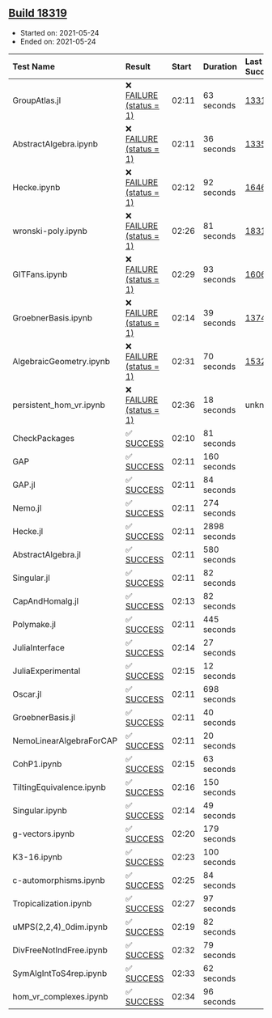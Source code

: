 ## [Build 18319](https://oscarci.mathematik.uni-kl.de/job/oscar/18319/)

* Started on: 2021-05-24
* Ended on: 2021-05-24

| Test Name    | Result | Start | Duration | Last Success | First Failure |
|:-------------|:-------|:------|:---------|:-------------|:--------------|
| GroupAtlas.jl | ❌ [FAILURE (status = 1)](https://oscarci.mathematik.uni-kl.de/job/oscar/18319/artifact/logs/build-18319/GroupAtlas.jl.log) | 02:11 | 63 seconds | [13311](https://oscarci.mathematik.uni-kl.de/job/oscar/13311/) | [13312](https://oscarci.mathematik.uni-kl.de/job/oscar/13312/) |
| AbstractAlgebra.ipynb | ❌ [FAILURE (status = 1)](https://oscarci.mathematik.uni-kl.de/job/oscar/18319/artifact/logs/build-18319/AbstractAlgebra.ipynb.log) | 02:11 | 36 seconds | [13355](https://oscarci.mathematik.uni-kl.de/job/oscar/13355/) | [13356](https://oscarci.mathematik.uni-kl.de/job/oscar/13356/) |
| Hecke.ipynb | ❌ [FAILURE (status = 1)](https://oscarci.mathematik.uni-kl.de/job/oscar/18319/artifact/logs/build-18319/Hecke.ipynb.log) | 02:12 | 92 seconds | [16463](https://oscarci.mathematik.uni-kl.de/job/oscar/16463/) | [16464](https://oscarci.mathematik.uni-kl.de/job/oscar/16464/) |
| wronski-poly.ipynb | ❌ [FAILURE (status = 1)](https://oscarci.mathematik.uni-kl.de/job/oscar/18319/artifact/logs/build-18319/wronski-poly.ipynb.log) | 02:26 | 81 seconds | [18314](https://oscarci.mathematik.uni-kl.de/job/oscar/18314/) | [18315](https://oscarci.mathematik.uni-kl.de/job/oscar/18315/) |
| GITFans.ipynb | ❌ [FAILURE (status = 1)](https://oscarci.mathematik.uni-kl.de/job/oscar/18319/artifact/logs/build-18319/GITFans.ipynb.log) | 02:29 | 93 seconds | [16068](https://oscarci.mathematik.uni-kl.de/job/oscar/16068/) | [16069](https://oscarci.mathematik.uni-kl.de/job/oscar/16069/) |
| GroebnerBasis.ipynb | ❌ [FAILURE (status = 1)](https://oscarci.mathematik.uni-kl.de/job/oscar/18319/artifact/logs/build-18319/GroebnerBasis.ipynb.log) | 02:14 | 39 seconds | [13748](https://oscarci.mathematik.uni-kl.de/job/oscar/13748/) | [13749](https://oscarci.mathematik.uni-kl.de/job/oscar/13749/) |
| AlgebraicGeometry.ipynb | ❌ [FAILURE (status = 1)](https://oscarci.mathematik.uni-kl.de/job/oscar/18319/artifact/logs/build-18319/AlgebraicGeometry.ipynb.log) | 02:31 | 70 seconds | [15322](https://oscarci.mathematik.uni-kl.de/job/oscar/15322/) | [15323](https://oscarci.mathematik.uni-kl.de/job/oscar/15323/) |
| persistent_hom_vr.ipynb | ❌ [FAILURE (status = 1)](https://oscarci.mathematik.uni-kl.de/job/oscar/18319/artifact/logs/build-18319/persistent_hom_vr.ipynb.log) | 02:36 | 18 seconds | unknown | unknown |
| CheckPackages | ✅ [SUCCESS](https://oscarci.mathematik.uni-kl.de/job/oscar/18319/artifact/logs/build-18319/CheckPackages.log) | 02:10 | 81 seconds |  |  |
| GAP | ✅ [SUCCESS](https://oscarci.mathematik.uni-kl.de/job/oscar/18319/artifact/logs/build-18319/GAP.log) | 02:11 | 160 seconds |  |  |
| GAP.jl | ✅ [SUCCESS](https://oscarci.mathematik.uni-kl.de/job/oscar/18319/artifact/logs/build-18319/GAP.jl.log) | 02:11 | 84 seconds |  |  |
| Nemo.jl | ✅ [SUCCESS](https://oscarci.mathematik.uni-kl.de/job/oscar/18319/artifact/logs/build-18319/Nemo.jl.log) | 02:11 | 274 seconds |  |  |
| Hecke.jl | ✅ [SUCCESS](https://oscarci.mathematik.uni-kl.de/job/oscar/18319/artifact/logs/build-18319/Hecke.jl.log) | 02:11 | 2898 seconds |  |  |
| AbstractAlgebra.jl | ✅ [SUCCESS](https://oscarci.mathematik.uni-kl.de/job/oscar/18319/artifact/logs/build-18319/AbstractAlgebra.jl.log) | 02:11 | 580 seconds |  |  |
| Singular.jl | ✅ [SUCCESS](https://oscarci.mathematik.uni-kl.de/job/oscar/18319/artifact/logs/build-18319/Singular.jl.log) | 02:11 | 82 seconds |  |  |
| CapAndHomalg.jl | ✅ [SUCCESS](https://oscarci.mathematik.uni-kl.de/job/oscar/18319/artifact/logs/build-18319/CapAndHomalg.jl.log) | 02:13 | 82 seconds |  |  |
| Polymake.jl | ✅ [SUCCESS](https://oscarci.mathematik.uni-kl.de/job/oscar/18319/artifact/logs/build-18319/Polymake.jl.log) | 02:11 | 445 seconds |  |  |
| JuliaInterface | ✅ [SUCCESS](https://oscarci.mathematik.uni-kl.de/job/oscar/18319/artifact/logs/build-18319/JuliaInterface.log) | 02:14 | 27 seconds |  |  |
| JuliaExperimental | ✅ [SUCCESS](https://oscarci.mathematik.uni-kl.de/job/oscar/18319/artifact/logs/build-18319/JuliaExperimental.log) | 02:15 | 12 seconds |  |  |
| Oscar.jl | ✅ [SUCCESS](https://oscarci.mathematik.uni-kl.de/job/oscar/18319/artifact/logs/build-18319/Oscar.jl.log) | 02:11 | 698 seconds |  |  |
| GroebnerBasis.jl | ✅ [SUCCESS](https://oscarci.mathematik.uni-kl.de/job/oscar/18319/artifact/logs/build-18319/GroebnerBasis.jl.log) | 02:11 | 40 seconds |  |  |
| NemoLinearAlgebraForCAP | ✅ [SUCCESS](https://oscarci.mathematik.uni-kl.de/job/oscar/18319/artifact/logs/build-18319/NemoLinearAlgebraForCAP.log) | 02:11 | 20 seconds |  |  |
| CohP1.ipynb | ✅ [SUCCESS](https://oscarci.mathematik.uni-kl.de/job/oscar/18319/artifact/logs/build-18319/CohP1.ipynb.log) | 02:15 | 63 seconds |  |  |
| TiltingEquivalence.ipynb | ✅ [SUCCESS](https://oscarci.mathematik.uni-kl.de/job/oscar/18319/artifact/logs/build-18319/TiltingEquivalence.ipynb.log) | 02:16 | 150 seconds |  |  |
| Singular.ipynb | ✅ [SUCCESS](https://oscarci.mathematik.uni-kl.de/job/oscar/18319/artifact/logs/build-18319/Singular.ipynb.log) | 02:14 | 49 seconds |  |  |
| g-vectors.ipynb | ✅ [SUCCESS](https://oscarci.mathematik.uni-kl.de/job/oscar/18319/artifact/logs/build-18319/g-vectors.ipynb.log) | 02:20 | 179 seconds |  |  |
| K3-16.ipynb | ✅ [SUCCESS](https://oscarci.mathematik.uni-kl.de/job/oscar/18319/artifact/logs/build-18319/K3-16.ipynb.log) | 02:23 | 100 seconds |  |  |
| c-automorphisms.ipynb | ✅ [SUCCESS](https://oscarci.mathematik.uni-kl.de/job/oscar/18319/artifact/logs/build-18319/c-automorphisms.ipynb.log) | 02:25 | 84 seconds |  |  |
| Tropicalization.ipynb | ✅ [SUCCESS](https://oscarci.mathematik.uni-kl.de/job/oscar/18319/artifact/logs/build-18319/Tropicalization.ipynb.log) | 02:27 | 97 seconds |  |  |
| uMPS(2,2,4)_0dim.ipynb | ✅ [SUCCESS](https://oscarci.mathematik.uni-kl.de/job/oscar/18319/artifact/logs/build-18319/uMPS-2-2-4-_0dim.ipynb.log) | 02:19 | 82 seconds |  |  |
| DivFreeNotIndFree.ipynb | ✅ [SUCCESS](https://oscarci.mathematik.uni-kl.de/job/oscar/18319/artifact/logs/build-18319/DivFreeNotIndFree.ipynb.log) | 02:32 | 79 seconds |  |  |
| SymAlgIntToS4rep.ipynb | ✅ [SUCCESS](https://oscarci.mathematik.uni-kl.de/job/oscar/18319/artifact/logs/build-18319/SymAlgIntToS4rep.ipynb.log) | 02:33 | 62 seconds |  |  |
| hom_vr_complexes.ipynb | ✅ [SUCCESS](https://oscarci.mathematik.uni-kl.de/job/oscar/18319/artifact/logs/build-18319/hom_vr_complexes.ipynb.log) | 02:34 | 96 seconds |  |  |
